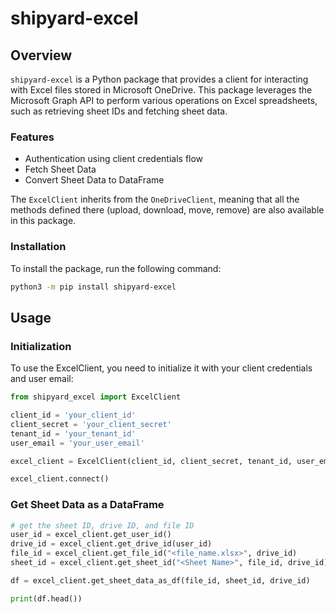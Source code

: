 # shipyard-excel

## Overview 

`shipyard-excel` is a Python package that provides a client for interacting with Excel files stored in Microsoft OneDrive. This package leverages the Microsoft Graph API to perform various operations on Excel spreadsheets, such as retrieving sheet IDs and fetching sheet data.



### Features 
- Authentication using client credentials flow
- Fetch Sheet Data 
- Convert Sheet Data to DataFrame

The `ExcelClient` inherits from the `OneDriveClient`, meaning that all the methods defined there (upload, download, move, remove) are 
also available in this package.

### Installation 

To install the package, run the following command:
```bash
python3 -m pip install shipyard-excel
```

## Usage 

### Initialization 
To use the ExcelClient, you need to initialize it with your client credentials and user email:

```python 
from shipyard_excel import ExcelClient

client_id = 'your_client_id'
client_secret = 'your_client_secret'
tenant_id = 'your_tenant_id'
user_email = 'your_user_email'

excel_client = ExcelClient(client_id, client_secret, tenant_id, user_email)

excel_client.connect()
```


### Get Sheet Data as a DataFrame

```python 
# get the sheet ID, drive ID, and file ID
user_id = excel_client.get_user_id()
drive_id = excel_client.get_drive_id(user_id)
file_id = excel_client.get_file_id("<file_name.xlsx>", drive_id)
sheet_id = excel_client.get_sheet_id("<Sheet Name>", file_id, drive_id)

df = excel_client.get_sheet_data_as_df(file_id, sheet_id, drive_id)

print(df.head())

```




